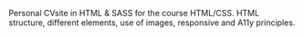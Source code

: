 Personal CVsite in HTML & SASS for the course HTML/CSS. HTML structure, different elements, use of images, responsive and A11y principles.
